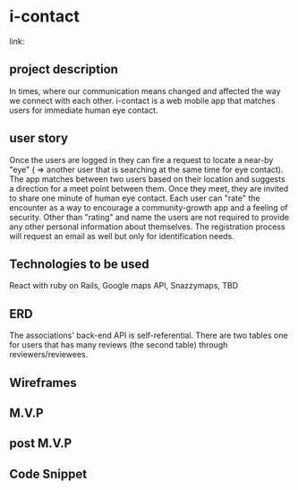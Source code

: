 # i-contact
link: 

## project description 
In times, where our communication means changed and affected the way we connect with each other. i-contact is a web mobile app that matches users for immediate human eye contact.

## user story
Once the users are logged in they can fire a request to locate a near-by "eye" ( => another user that is searching at the same time for eye contact). The app matches between two users based on their location and suggests a direction for a meet point between them. Once they meet, they are invited to share one minute of human eye contact. Each user can "rate" the encounter as a way to encourage a community-growth app and a feeling of security. Other than "rating" and name the users are not required to provide any other personal information about themselves. The registration process will request an email as well but only for identification needs.

## Technologies to be used
React with ruby on Rails, Google maps API, Snazzymaps, TBD

## ERD
The associations' back-end API is self-referential. There are two tables one for users that has many reviews (the second table) through reviewers/reviewees.

## Wireframes

## M.V.P

## post M.V.P

## Code Snippet
